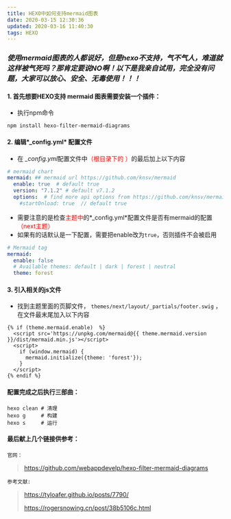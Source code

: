 ```yaml
---
title: HEXO中如何支持mermaid图表
date: 2020-03-15 12:30:36
updated: 2020-03-16 11:40:30
tags: HEXO
---
```


### *使用mermaid图表的人都说好，但是hexo不支持，气不气人，难道就这样被气死吗？那肯定要说NO啊！以下是我亲自试用，完全没有问题，大家可以放心、安全、无毒使用！！！*

<!-- more -->

#### 1. 首先想要HEXO支持 mermaid 图表需要安装一个插件：

- 执行npm命令

```shell
npm install hexo-filter-mermaid-diagrams
```
#### 2. 编辑*_config.yml* 配置文件

-  在 *_config.yml*配置文件中<font color=red>（根目录下的 ）</font>的最后加上以下内容 

```yml
# mermaid chart
mermaid: ## mermaid url https://github.com/knsv/mermaid
  enable: true  # default true
  version: "7.1.2" # default v7.1.2
  options:  # find more api options from https://github.com/knsv/mermaid/blob/master/src/mermaidAPI.js
    #startOnload: true  // default true
```

- 需要注意的是检查<font color=red>主题中</font>的*_config.yml*配置文件是否有mermaid的配置<font color=red>（next主题）</font>
- 如果有的话默认是一下配置，需要把enable改为`true`，否则插件不会被启用

```yml
# Mermaid tag
mermaid:
  enable: false 
  # Available themes: default | dark | forest | neutral
  theme: forest
```

#### 3. 引入相关的js文件

-  找到主题里面的页脚文件， `themes/next/layout/_partials/footer.swig` ，在文件最末尾加入以下内容 

```
{% if (theme.mermaid.enable)  %}
  <script src='https://unpkg.com/mermaid@{{ theme.mermaid.version }}/dist/mermaid.min.js'></script>
  <script>
    if (window.mermaid) {
      mermaid.initialize({theme: 'forest'});
    }
  </script>
{% endif %}
```

#### 配置完成之后执行三部曲：

```shell
hexo clean # 清理
hexo g	   # 构建
hexo s     # 运行
```



#### 最后献上几个链接供参考：

`官网：`

>  [https://github.com/webappdevelp/hexo-filter-mermaid-diagrams ](https://github.com/webappdevelp/hexo-filter-mermaid-diagrams )

`参考文献:`

>[https://tyloafer.github.io/posts/7790/  ](https://tyloafer.github.io/posts/7790/    )
>
>[https://rogersnowing.cn/post/38b5106c.html ](https://rogersnowing.cn/post/38b5106c.html )




